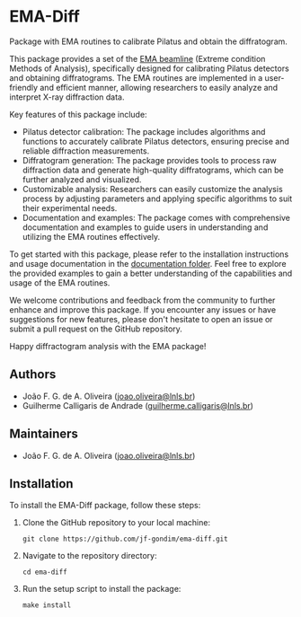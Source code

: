 # EMA-Diff

Package with EMA routines to calibrate Pilatus and obtain the diffratogram.

This package provides a set of the [EMA beamline](https://lnls.cnpem.br/grupos/ema/) (Extreme condition Methods of Analysis), specifically designed for calibrating Pilatus detectors and obtaining diffratograms. The EMA routines are implemented in a user-friendly and efficient manner, allowing researchers to easily analyze and interpret X-ray diffraction data.

Key features of this package include:
- Pilatus detector calibration: The package includes algorithms and functions to accurately calibrate Pilatus detectors, ensuring precise and reliable diffraction measurements.
- Diffratogram generation: The package provides tools to process raw diffraction data and generate high-quality diffratograms, which can be further analyzed and visualized.
- Customizable analysis: Researchers can easily customize the analysis process by adjusting parameters and applying specific algorithms to suit their experimental needs.
- Documentation and examples: The package comes with comprehensive documentation and examples to guide users in understanding and utilizing the EMA routines effectively.

To get started with this package, please refer to the installation instructions and usage documentation in the [documentation folder](/ema-diff/docs). Feel free to explore the provided examples to gain a better understanding of the capabilities and usage of the EMA routines.

We welcome contributions and feedback from the community to further enhance and improve this package. If you encounter any issues or have suggestions for new features, please don't hesitate to open an issue or submit a pull request on the GitHub repository.

Happy diffractogram analysis with the EMA package!

## Authors

- João F. G. de A. Oliveira (joao.oliveira@lnls.br)
- Guilherme Calligaris de Andrade (guilherme.calligaris@lnls.br)

## Maintainers

- João F. G. de A. Oliveira (joao.oliveira@lnls.br)

## Installation

To install the EMA-Diff package, follow these steps:

1. Clone the GitHub repository to your local machine:
    ```
    git clone https://github.com/jf-gondim/ema-diff.git
    ```

2. Navigate to the repository directory:
    ```
    cd ema-diff
    ```

3. Run the setup script to install the package:
    ```
    make install
    ```
